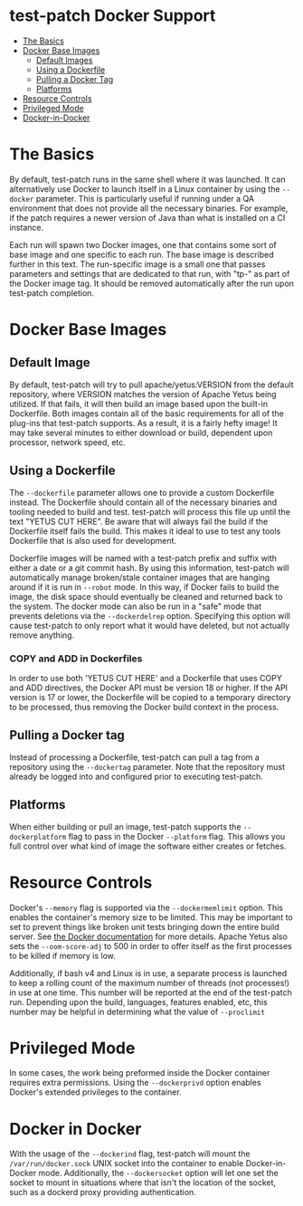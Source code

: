 <!---
  Licensed to the Apache Software Foundation (ASF) under one
  or more contributor license agreements.  See the NOTICE file
  distributed with this work for additional information
  regarding copyright ownership.  The ASF licenses this file
  to you under the Apache License, Version 2.0 (the
  "License"); you may not use this file except in compliance
  with the License.  You may obtain a copy of the License at

    http://www.apache.org/licenses/LICENSE-2.0

  Unless required by applicable law or agreed to in writing,
  software distributed under the License is distributed on an
  "AS IS" BASIS, WITHOUT WARRANTIES OR CONDITIONS OF ANY
  KIND, either express or implied.  See the License for the
  specific language governing permissions and limitations
  under the License.
-->

test-patch Docker Support
=========================

* [The Basics](#the-basics)
* [Docker Base Images](#docker-base-images)
  * [Default Images](#default-image)
  * [Using a Dockerfile](#using-a-dockerfile)
  * [Pulling a Docker Tag](#pulling-a-docker-tag)
  * [Platforms](#platforms)
* [Resource Controls](#resource-controls)
* [Privileged Mode](#privileged-mode)
* [Docker-in-Docker](#docker-in-docker)


# The Basics

By default, test-patch runs in the same shell where it was launched.  It can alternatively use Docker to launch itself in a Linux container by using the `--docker` parameter.  This is particularly useful if running under a QA environment that does not provide all the necessary binaries. For example, if the patch requires a newer version of Java than what is installed on a CI instance.

Each run will spawn two Docker images, one that contains some sort of base image and one specific to each run.  The base image is described further in this text.  The run-specific image is a small one that passes parameters and settings that are dedicated to that run, with "tp-" as part of the Docker image tag.  It should be removed automatically after the run upon test-patch completion.

# Docker Base Images

## Default Image

By default, test-patch will try to pull apache/yetus:VERSION from the default repository, where VERSION matches the version of Apache Yetus being utilized.  If that fails, it will then build an image based upon the built-in Dockerfile.  Both images contain all of the basic requirements for all of the plug-ins that test-patch supports.  As a result, it is a fairly hefty image!  It may take several minutes to either download or build, dependent upon processor, network speed, etc.

## Using a Dockerfile

The `--dockerfile` parameter allows one to provide a custom Dockerfile instead. The Dockerfile should contain all of the necessary binaries and tooling needed to build and test.  test-patch will process this file up until the text "YETUS CUT HERE".  Be aware that will always fail the build if the Dockerfile itself fails the build.  This makes it ideal to use to test any tools Dockerfile that is also used for development.

Dockerfile images will be named with a test-patch prefix and suffix with either a date or a git commit hash. By using this information, test-patch will automatically manage broken/stale container images that are hanging around if it is run in `--robot` mode.  In this way, if Docker fails to build the image, the disk space should eventually be cleaned and returned back to the system.  The docker mode can also be run in a "safe" mode that prevents deletions via the `--dockerdelrep` option.  Specifying this option will cause test-patch to only report what it would have deleted, but not actually remove anything.

### COPY and ADD in Dockerfiles

In order to use both 'YETUS CUT HERE' and a Dockerfile that uses COPY and ADD directives, the Docker API must be version 18 or higher.  If the API version is 17 or lower, the Dockerfile will be copied to a temporary directory to be processed, thus removing the Docker build context in the process.

## Pulling a Docker tag

Instead of processing a Dockerfile, test-patch can pull a tag from a repository using the `--dockertag` parameter. Note that the repository must already be logged into and configured prior to executing test-patch.

## Platforms

When either building or pull an image, test-patch supports the `--dockerplatform` flag to pass in the Docker `--platform` flag.  This allows you full control over what kind of image the software either creates or fetches.

# Resource Controls

Docker's `--memory` flag is supported via the `--dockermemlimit` option.  This enables the container's memory size to be limited.  This may be important to set to prevent things like broken unit tests bringing down the entire build server.  See [the Docker documentation](https://docs.docker.com/engine/admin/resource_constraints/) for more details. Apache Yetus also sets the `--oom-score-adj` to 500 in order to offer itself as the first processes to be killed if memory is low.

Additionally, if bash v4 and Linux is in use, a separate process is launched to keep a rolling count of the maximum number of threads (not processes!) in use at one time. This number will be reported at the end of the test-patch run.  Depending upon the build, languages, features enabled, etc, this number may be helpful in determining what the value of `--proclimit`

# Privileged Mode

In some cases, the work being preformed inside the Docker container requires extra permissions.  Using the `--dockerprivd` option enables Docker's extended privileges to the container.

# Docker in Docker

With the usage of the `--dockerind` flag, test-patch will mount the `/var/run/docker.sock` UNIX socket into the container to enable Docker-in-Docker mode.  Additionally, the `--dockersocket` option will let one set the socket to mount in situations where that isn't the location of the socket, such as a dockerd proxy providing authentication.

